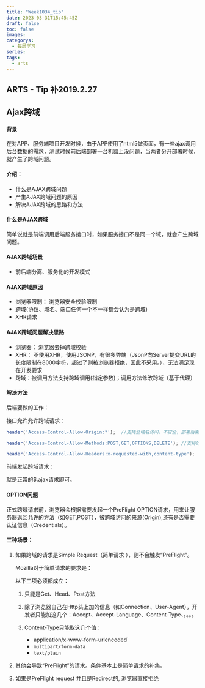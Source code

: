 ```yaml
---
title: "Week1034_tip"
date: 2023-03-31T15:45:45Z
draft: false 
toc: false
images:
categorys:
  - 每周学习
series:
tags:
  - arts 
---
```


## ARTS - Tip 补2019.2.27

## Ajax跨域

#### 背景

在对APP、服务端项目开发时候，由于APP使用了html5做页面，有一些ajax调用后台数据的需求，测试时候前后端部署一台机器上没问题，当两者分开部署时候，就产生了跨域问题。



#### 介绍：

+ 什么是AJAX跨域问题
+ 产生AJAX跨域问题的原因
+ 解决AJAX跨域的思路和方法

#### 什么是AJAX跨域

简单说就是前端调用后端服务接口时，如果服务接口不是同一个域，就会产生跨域问题。

#### AJAX跨域场景

* 前后端分离、服务化的开发模式

#### AJAX跨域原因

+ 浏览器限制： 浏览器安全校验限制
+ 跨域(协议、域名、端口任何一个不一样都会认为是跨域)
+ XHR请求

#### AJAX跨域问题解决思路

* 浏览器： 浏览器去掉跨域校验
* XHR： 不使用XHR，使用JSONP，有很多弊端（JsonP向Server提交URL的长度限制在8000字符，超过了则被浏览器拒绝，因此不采用。），无法满足现在开发要求
* 跨域：被调用方法支持跨域调用(指定参数)；调用方法修改跨域（基于代理）



#### 解决方法

后端要做的工作：

接口允许允许跨域请求：

```javascript
header('Access-Control-Allow-Origin:*');  //支持全域名访问，不安全，部署后需要限制为R.com

header('Access-Control-Allow-Methods:POST,GET,OPTIONS,DELETE'); //支持的http动作

header('Access-Control-Allow-Headers:x-requested-with,content-type');  //响应头 请按照自己需求添加。
```

前端发起跨域请求：

就是正常的$.ajax请求即可。



#### OPTION问题

正式跨域请求前，浏览器会根据需要发起一个PreFlight OPTION请求，用来让服务器返回允许的方法（如GET,POST），被跨域访问的来源(Origin),还有是否需要认证信息（Credentials）。

#### 三种场景：

1. 如果跨域的请求是Simple Request（简单请求 ），则不会触发“PreFlight”。

   Mozilla对于简单请求的要求是：

   以下三项必须都成立：
   1. 只能是Get、Head、Post方法

   2. 除了浏览器自己在Http头上加的信息（如Connection、User-Agent），开发者只能加这几个：Accept、Accept-Language、Content-Type、。。。。

   3. Content-Type只能取这几个值：

      * application/x-www-form-urlencoded`
      * `multipart/form-data`
      * `text/plain`

      

2. 其他会导致“PreFlight”的请求。条件基本上是简单请求的补集。

3. 如果是PreFlight request 并且是Redirect的, 浏览器直接拒绝